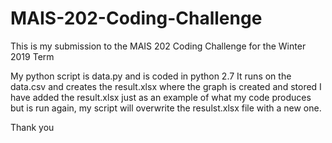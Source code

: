 # MAIS-202-Coding-Challenge
This is my submission to the MAIS 202 Coding Challenge for the Winter 2019 Term

My python script is data.py and is coded in python 2.7
It runs on the data.csv and creates the result.xlsx where the graph is created and stored
I have added the result.xlsx just as an example of what my code produces but is run again, my script will overwrite the resulst.xlsx file with a new one.

Thank you
